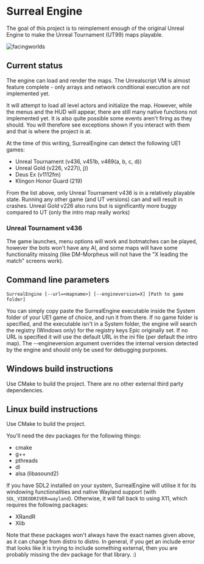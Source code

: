 # Surreal Engine

The goal of this project is to reimplement enough of the original Unreal Engine to make the Unreal Tournament (UT99) maps playable.

![facingworlds](https://user-images.githubusercontent.com/5136903/125014285-afc65580-e06d-11eb-80c0-0a1992a7d0ff.jpg)

## Current status

The engine can load and render the maps. The Unrealscript VM is almost feature complete - only arrays and network conditional execution are not implemented yet.

It will attempt to load all level actors and initialize the map. However, while the menus and the HUD will appear, there are still many native functions not implemented yet. It is also quite possible some events aren't firing as they should. You will therefore see exceptions shown if you interact with them and that is where the project is at.

At the time of this writing, SurrealEngine can detect the following UE1 games:

* Unreal Tournament (v436, v451b, v469(a, b, c, d))
* Unreal Gold (v226, v227(i, j))
* Deus Ex (v1112fm)
* Klingon Honor Guard (219)

From the list above, only Unreal Tournament v436 is in a relatively playable state. Running any other game (and UT versions) can and will result in crashes. Unreal Gold v226 also runs but is significantly more buggy compared to UT (only the intro map really works)

### Unreal Tournament v436

The game launches, menu options will work and botmatches can be played, however the bots won't have any AI, and some maps will have some functionality missing (like DM-Morpheus will not have the "X leading the match" screens work).

## Command line parameters

`SurrealEngine [--url=<mapname>] [--engineversion=X] [Path to game folder]`

You can simply copy paste the SurrealEngine executable inside the System folder of your UE1 game of choice, and run it from there. If no game folder is specified, and the executable isn't in a System folder, the engine will search the registry (Windows only) for the registry keys Epic originally set. If no URL is specified it will use the default URL in the ini file (per default the intro map). The --engineversion argument overrides the internal version detected by the engine and should only be used for debugging purposes.

## Windows build instructions

Use CMake to build the project. There are no other external third party dependencies.

## Linux build instructions

Use CMake to build the project.

You'll need the dev packages for the following things:

* cmake
* g++
* pthreads
* dl
* alsa (libasound2)

If you have SDL2 installed on your system, SurrealEngine will utilise it for its windowing functionalities and native Wayland support (with `SDL_VIDEODRIVER=wayland`). Otherwise, it will fall back to using X11, which requires the following packages:

* XRandR
* Xlib

Note that these packages won't always have the exact names given above, as it can change from distro to distro. In general, if you get an include error that looks like it is trying to include something external, then you are probably missing the dev package for that library. :)
